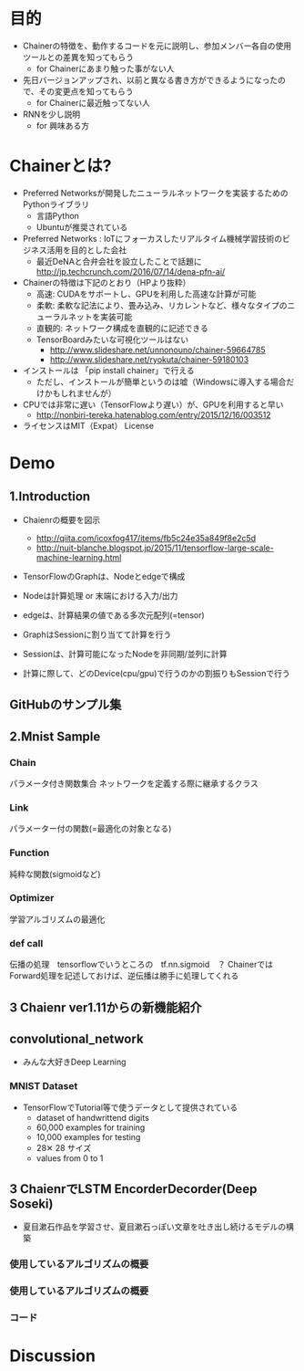 # 目的
- Chainerの特徴を、動作するコードを元に説明し、参加メンバー各自の使用ツールとの差異を知ってもらう
  - for Chainerにあまり触った事がない人
- 先日バージョンアップされ、以前と異なる書き方ができるようになったので、その変更点を知ってもらう
  - for Chainerに最近触ってない人
- RNNを少し説明
  - for 興味ある方

# Chainerとは?
- Preferred Networksが開発したニューラルネットワークを実装するためのPythonライブラリ
  - 言語Python
  - Ubuntuが推奨されている
- Preferred Networks : IoTにフォーカスしたリアルタイム機械学習技術のビジネス活用を目的とした会社
  - 最近DeNAと合弁会社を設立したことで話題に　http://jp.techcrunch.com/2016/07/14/dena-pfn-ai/
- Chainerの特徴は下記のとおり（HPより抜粋）
  - 高速: CUDAをサポートし、GPUを利用した高速な計算が可能
  - 柔軟: 柔軟な記法により、畳み込み、リカレントなど、様々なタイプのニューラルネットを実装可能
  - 直観的: ネットワーク構成を直観的に記述できる
  - TensorBoardみたいな可視化ツールはない
    - http://www.slideshare.net/unnonouno/chainer-59664785
    - http://www.slideshare.net/ryokuta/chainer-59180103
- インストールは 「pip install chainer」で行える
  - ただし、インストールが簡単というのは嘘（Windowsに導入する場合だけかもしれませんが）
- CPUでは非常に遅い（TensorFlowより遅い）が、GPUを利用すると早い
  - http://nonbiri-tereka.hatenablog.com/entry/2015/12/16/003512
- ライセンスはMIT（Expat） License

# Demo
## 1.Introduction
- Chaienrの概要を図示
  - http://qiita.com/icoxfog417/items/fb5c24e35a849f8e2c5d
  - http://nuit-blanche.blogspot.jp/2015/11/tensorflow-large-scale-machine-learning.html

- TensorFlowのGraphは、Nodeとedgeで構成
- Nodeは計算処理 or 末端における入力/出力
- edgeは、計算結果の値である多次元配列(=tensor)
- GraphはSessionに割り当てて計算を行う
- Sessionは、計算可能になったNodeを非同期/並列に計算
- 計算に際して、どのDevice(cpu/gpu)で行うのかの割振りもSessionで行う

## GitHubのサンプル集
### 

## 2.Mnist Sample
### Chain
パラメータ付き関数集合
ネットワークを定義する際に継承するクラス

### Link
パラメーター付の関数(=最適化の対象となる)

### Function
純粋な関数(sigmoidなど)

### Optimizer
学習アルゴリズムの最適化

### def __call__ 
伝播の処理　tensorflowでいうところの　tf.nn.sigmoid　？
ChainerではForward処理を記述しておけば、逆伝播は勝手に処理してくれる

## 3 Chaienr ver1.11からの新機能紹介 
## convolutional_network
- みんな大好きDeep Learning

### MNIST Dataset
- TensorFlowでTutorial等で使うデータとして提供されている
  - dataset of handwrittend digits
  - 60,000 examples for training
  - 10,000 examples for testing
  - 28✕ 28 サイズ
  - values from 0 to 1

## 3 ChaienrでLSTM EncorderDecorder(Deep Soseki)
- 夏目漱石作品を学習させ、夏目漱石っぽい文章を吐き出し続けるモデルの構築
### 使用しているアルゴリズムの概要

### 使用しているアルゴリズムの概要

### コード

# Discussion




